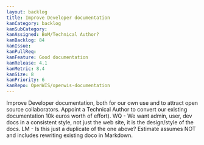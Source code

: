 ```yaml
---
layout: backlog
title: Improve Developer documentation
kanCategory: backlog
kanSubCategory:
kanAssigned: BoM/Technical Author?
kanBacklog: 84
kanIssue:
kanPullReq:
kanFeature: Good documentation
kanRelease: 4.1
kanMetric: 8.4
kanSize: 8
kanPriority: 6
kanRepo: OpenWIS/openwis-documentation
---
```

Improve Developer documentation, both for our own use and to attract open source collaborators. Appoint a Technical Author to convert our existing documentation 10k euros worth of effort). WQ - We want admin, user, dev docs in a consistent style, not just the web site, it is the design/style of the docs. LM - Is this just a duplicate of the one above? Estimate assumes NOT and includes rewriting existing doco in Markdown.
